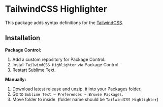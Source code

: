 # TailwindCSS Highlighter

This package adds syntax definitions for the [TailwindCSS](https://tailwindcss.com/).

## Installation

**Package Control:**

1. Add a custom repository for Package Control.
2. Install `TailwindCSS Highlighter` via Package Control.
3. Restart Sublime Text.

**Manually:**

1. Download latest release and unzip. it into your Packages folder.
2. Go to `Sublime Text → Preferences → Browse Packages`.
3. Move folder to inside. (folder name should be `TailwindCSS Highlighter`)
